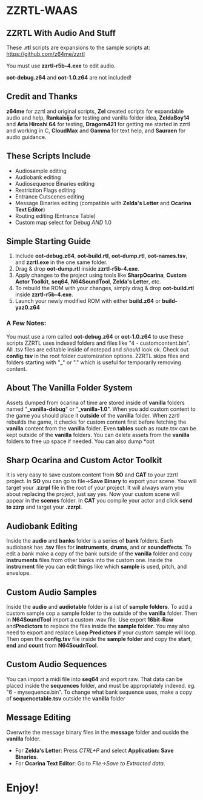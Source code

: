 # ZZRTL-WAAS
## ZZRTL With Audio And Stuff

These **.rtl** scripts are expansions to the sample scripts at: https://github.com/z64me/zzrtl

You must use **zzrtl-r5b-4.exe** to edit audio.

**oot-debug.z64** and **oot-1.0.z64** are not included!

## Credit and Thanks
**z64me** for zzrtl and original scripts, **Zel** created scripts for expandable audio and help, **Rankaisija** for testing and vanilla folder idea, **ZeldaBoy14** and **Aria Hiroshi 64** for testing, **Dragorn421** for getting me started in zzrtl and working in C, **CloudMax** and **Gamma** for text help, and **Sauraen** for audio guidance.

## These Scripts Include
- Audiosample editing
- Audiobank editing
- Audiosequence Binaries editing
- Restriction Flags editing
- Entrance Cutscenes editing
- Message Binaries editing (compatible with **Zelda's Letter** and **Ocarina Text Editor**)
- Routing editing (Entrance Table)
- Custom map select for Debug *AND* 1.0

## Simple Starting Guide
1. Include **oot-debug.z64**, **oot-build.rtl**, **oot-dump.rtl**, **oot-names.tsv**, and **zzrtl.exe** in the one same folder.
2. Drag & drop **oot-dump.rtl** inside **zzrtl-r5b-4.exe**.
3. Apply changes to the project using tools like **SharpOcarina**, **Custom Actor Toolkit**, **seq64**, **N64SoundTool**, **Zelda's Letter**, etc.
4. To rebuild the ROM with your changes, simply drag & drop **oot-build.rtl** inside **zzrtl-r5b-4.exe**.
5. Launch your newly modified ROM with either **build.z64** or **build-yaz0.z64**

### A Few Notes:
You must use a rom called **oot-debug.z64** or **oot-1.0.z64** to use these scripts
ZZRTL uses indexed folders and files like "4 - customcontent.bin".
All .tsv files are editable inside of notepad and *should* look ok.
Check out **config.tsv** in the root folder customization options.
ZZRTL skips files and folders starting with  "_" or "." which is useful for temporarily removing content.

## About The Vanilla Folder System
Assets dumped from ocarina of time are stored inside of **vanilla** folders named "**_vanilla-debug**" or "**_vanilla-1.0**". When you add custom content to the game you should place it **outside** of the **vanilla** folder. When zzrtl rebuilds the game, it checks for custom content first before fetching the **vanilla** content from the **vanilla** folder. Even **tables** such as route.tsv can be kept outside of the **vanilla** folders. You can delete assets from the **vanilla** folders to free up space if needed. You can also dump *oot

## Sharp Ocarina and Custom Actor Toolkit
It is very easy to save custom content from **SO** and **CAT** to your zzrtl project. In **SO** you can go to file->**Save Binary** to export your scene. You will target your **.zzrpl** file in the root of your project. It will always warn you about replacing the project, just say yes. Now your custom scene will appear in the **scenes** folder. In **CAT** you compile your actor and click **send to zzrp** and target your **.zzrpl**.

## Audiobank Editing
Inside the **audio** and **banks** folder is a series of **bank** folders. Each audiobank has **.tsv** files for **instruments**, **drums**, and or **soundeffects**. To edit a bank make a copy of the bank outside of the **vanilla** folder and copy **instruments** files from other banks into the custom one. Inside the **instrument** file you can edit things like which **sample** is used, pitch, and envelope.

## Custom Audio Samples
Inside the **audio** and **audiotable** folder is a list of **sample folders**. To add a custom sample cop a sample folder to the outside of the **vanilla** folder. Then in **N64SoundTool** import a custom .wav file. Use export **16bit-Raw** and**Predictors** to replace the files inside the **sample folder**. You may also need to export and replace **Loop Predictors** if your custom sample will loop. Then open the **config.tsv** file inside the **sample folder** and copy the **start**, **end** and **count** from **N64SoudnTool**.

## Custom Audio Sequences
You can import a midi file into **seq64** and export raw. That data can be placed inside the **sequences** folder, and must be appropriately indexed. eg. "6 - mysequence.bin".
To change what bank sequence uses, make a copy of **sequencetable.tsv** outside the **vanilla** folder 

## Message Editing
Overwrite the message binary files in the **message** folder and ouside the **vanilla** folder.
- For **Zelda's Letter**: Press *CTRL+P* and select **Application: Save Binaries**.
- For **Ocarina Text Editor**: Go to *File->Save to Extracted data*.

# Enjoy!
